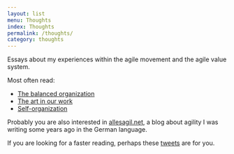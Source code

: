 ```yaml
---
layout: list
menu: Thoughts
index: Thoughts
permalink: /thoughts/
category: thoughts
---
```

Essays about my experiences within the agile movement and the agile value system. 

Most often read:

- [The balanced organization](http://ulf.codes/balanced-organization/)
- [The art in our work](http://ulf.codes/art-in-work/)
- [Self-organization](http://ulf.codes/self-organization/)

Probably you are also interested in [allesagil.net](http://allesagil.net), a blog about agility I was writing some years ago in the German language.  

If you are looking for a faster reading, perhaps these [tweets](https://twitter.com/ulfeed) are for you. 
